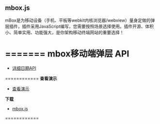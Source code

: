 ## mbox.js


mBox是为移动设备（手机、平板等webkit内核浏览器/webview）量身定做的弹层插件，插件采用JavaScript编写，您需要按照场景选择使用。插件开源、体积小、简单实用、功能强大，是你架构移动终端网站的重要选择！

=======
mbox移动端弹层 API
=======
* [详细日期API](http://www.jayui.com/mbox/) 

============
**查看演示**

* [查看演示](http://singod.github.io/mbox/)   

**下载**

* [mbox.js](https://github.com/singod/mbox/blob/gh-pages/js/mbox.js)

============
